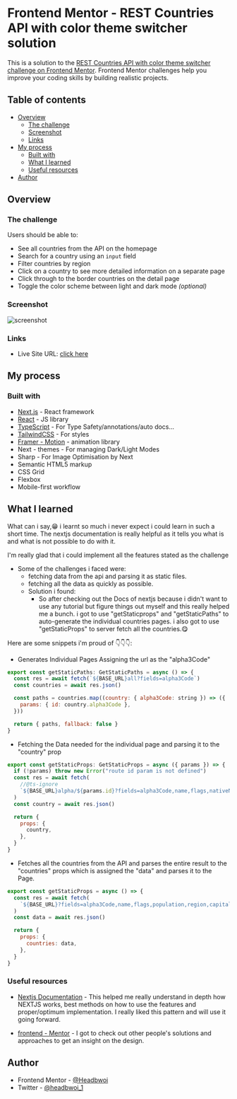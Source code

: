 # Frontend Mentor - REST Countries API with color theme switcher solution

This is a solution to the [REST Countries API with color theme switcher challenge on Frontend Mentor](https://www.frontendmentor.io/challenges/rest-countries-api-with-color-theme-switcher-5cacc469fec04111f7b848ca). Frontend Mentor challenges help you improve your coding skills by building realistic projects.

## Table of contents

- [Overview](#overview)
  - [The challenge](#the-challenge)
  - [Screenshot](#screenshot)
  - [Links](#links)
- [My process](#my-process)
  - [Built with](#built-with)
  - [What I learned](#what-i-learned)
  - [Useful resources](#useful-resources)
- [Author](#author)

## Overview

### The challenge

Users should be able to:

- See all countries from the API on the homepage
- Search for a country using an `input` field
- Filter countries by region
- Click on a country to see more detailed information on a separate page
- Click through to the border countries on the detail page
- Toggle the color scheme between light and dark mode _(optional)_

### Screenshot

![screenshot](./screenshot.jpg)

### Links

- Live Site URL: [click here](https://countries-rest-api-ecru.vercel.app/)

## My process

### Built with

- [Next.js](https://nextjs.org/) - React framework
- [React](https://reactjs.org/) - JS library
- [TypeScript](https://typescript.) - For Type Safety/annotations/auto docs...
- [TailwindCSS](https://tailwindcss.com/) - For styles
- [Framer - Motion](https://framer-motion.com/) - animation library
- Next - themes - For managing Dark/Light Modes
- Sharp - For Image Optimisation by Next
- Semantic HTML5 markup
- CSS Grid
- Flexbox
- Mobile-first workflow

## What I learned

What can i say,😁 i learnt so much i never expect i could learn in such a short time. The nextjs documentation is really helpful as it tells you what is and what is not possible to do with it.

I'm really glad that i could implement all the features stated as the challenge

- Some of the challenges i faced were:
  - fetching data from the api and parsing it as static files.
  - fetching all the data as quickly as possible.
  - Solution i found:
    - So after checking out the Docs of nextjs because i didn't want to use any tutorial but figure things out myself and this really helped me a bunch. i got to use "getStaticprops" and "getStaticPaths" to auto-generate the individual countries pages. i also got to use "getStaticProps" to server fetch all the countries.😋

Here are some snippets i'm proud of 👇👇👇:

- Generates Individual Pages Assigning the url as the "alpha3Code"

```js
export const getStaticPaths: GetStaticPaths = async () => {
  const res = await fetch(`${BASE_URL}all?fields=alpha3Code`)
  const countries = await res.json()

  const paths = countries.map((country: { alpha3Code: string }) => ({
    params: { id: country.alpha3Code },
  }))

  return { paths, fallback: false }
}
```

- Fetching the Data needed for the individual page and parsing it to the "country" prop

```js
export const getStaticProps: GetStaticProps = async ({ params }) => {
  if (!params) throw new Error("route id param is not defined")
  const res = await fetch(
    //@ts-ignore
    `${BASE_URL}alpha/${params.id}?fields=alpha3Code,name,flags,nativeName,topLevelDomain,subregion,currencies,languages,population,region,capital,borders`
  )
  const country = await res.json()

  return {
    props: {
      country,
    },
  }
}
```

- Fetches all the countries from the API and parses the entire result to the "countries" props which is assigned the "data" and parses it to the Page.

```js
export const getStaticProps = async () => {
  const res = await fetch(
    `${BASE_URL}?fields=alpha3Code,name,flags,population,region,capital`
  )
  const data = await res.json()

  return {
    props: {
      countries: data,
    },
  }
}
```

### Useful resources

- [Nextjs Documentation](https://nextjs.org/docs) - This helped me really understand in depth how NEXTJS works, best methods on how to use the features and proper/optimum implementation. I really liked this pattern and will use it going forward.

- [frontend - Mentor](https://frontendmentor.io/) - I got to check out other people's solutions and approaches to get an insight on the design.

## Author

- Frontend Mentor - [@Headbwoi](https://www.frontendmentor.io/profile/Headbwoi)
- Twitter - [@headbwoi_1](https://www.twitter.com/headbwoi_1)
